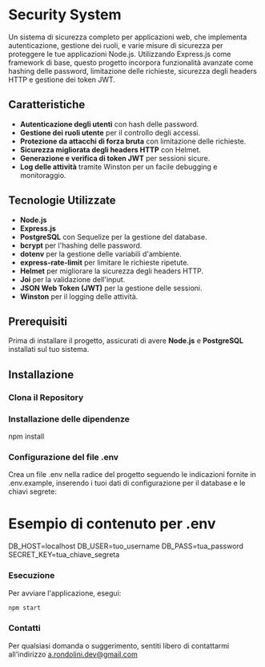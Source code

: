 # Security System

Un sistema di sicurezza completo per applicazioni web, che implementa autenticazione, gestione dei ruoli, e varie misure di sicurezza per proteggere le tue applicazioni Node.js. Utilizzando Express.js come framework di base, questo progetto incorpora funzionalità avanzate come hashing delle password, limitazione delle richieste, sicurezza degli headers HTTP e gestione dei token JWT.

## Caratteristiche

- **Autenticazione degli utenti** con hash delle password.
- **Gestione dei ruoli utente** per il controllo degli accessi.
- **Protezione da attacchi di forza bruta** con limitazione delle richieste.
- **Sicurezza migliorata degli headers HTTP** con Helmet.
- **Generazione e verifica di token JWT** per sessioni sicure.
- **Log delle attività** tramite Winston per un facile debugging e monitoraggio.

## Tecnologie Utilizzate

- **Node.js**
- **Express.js**
- **PostgreSQL** con Sequelize per la gestione del database.
- **bcrypt** per l'hashing delle password.
- **dotenv** per la gestione delle variabili d'ambiente.
- **express-rate-limit** per limitare le richieste ripetute.
- **Helmet** per migliorare la sicurezza degli headers HTTP.
- **Joi** per la validazione dell'input.
- **JSON Web Token (JWT)** per la gestione delle sessioni.
- **Winston** per il logging delle attività.

## Prerequisiti

Prima di installare il progetto, assicurati di avere **Node.js** e **PostgreSQL** installati sul tuo sistema.

## Installazione

### Clona il Repository

### Installazione delle dipendenze
npm install


### Configurazione del file .env
Crea un file .env nella radice del progetto seguendo le indicazioni fornite in .env.example, inserendo i tuoi dati di configurazione per il database e le chiavi segrete:
# Esempio di contenuto per .env
DB_HOST=localhost
DB_USER=tuo_username
DB_PASS=tua_password
SECRET_KEY=tua_chiave_segreta

### Esecuzione
Per avviare l'applicazione, esegui:
```bash
npm start
```

### Contatti
Per qualsiasi domanda o suggerimento, sentiti libero di contattarmi all'indirizzo a.rondolini.dev@gmail.com






















